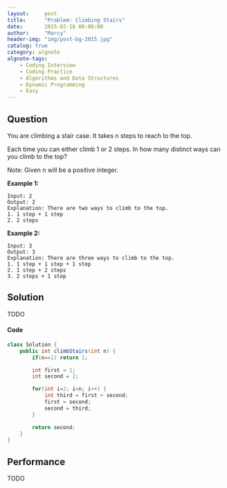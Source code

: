 ```yaml
---
layout:     post
title:      "Problem: Climbing Stairs"
date:       2015-02-18 00:00:00
author:     "Marcy"
header-img: "img/post-bg-2015.jpg"
catalog: true
category: algnote
algnote-tags:
    - Coding Interview
    - Coding Practice
    - Algorithms and Data Structures
    - Dynamic Programming
    - Easy
---
```


## Question

You are climbing a stair case. It takes n steps to reach to the top.

Each time you can either climb 1 or 2 steps. In how many distinct ways can you climb to the top?

Note: Given n will be a positive integer.

**Example 1:**
```
Input: 2
Output: 2
Explanation: There are two ways to climb to the top.
1. 1 step + 1 step
2. 2 steps
```
**Example 2:**
```
Input: 3
Output: 3
Explanation: There are three ways to climb to the top.
1. 1 step + 1 step + 1 step
2. 1 step + 2 steps
3. 2 steps + 1 step
```
## Solution
TODO

#### Code
```java
class Solution {
    public int climbStairs(int n) {
        if(n==1) return 1;

        int first = 1;
        int second = 2;

        for(int i=2; i<n; i++) {
            int third = first + second;
            first = second;
            second = third;
        }

        return second;
    }
}
```

## Performance
TODO
